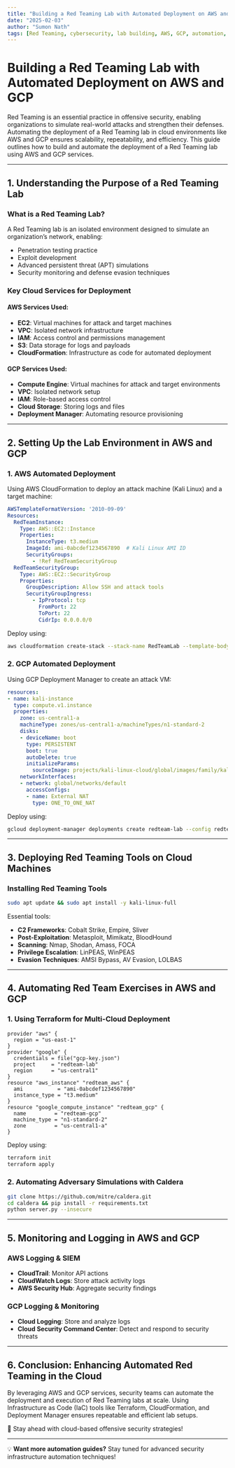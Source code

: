 ```yaml
---
title: "Building a Red Teaming Lab with Automated Deployment on AWS and GCP"
date: "2025-02-03"
author: "Sumon Nath"
tags: [Red Teaming, cybersecurity, lab building, AWS, GCP, automation, penetration testing, strategy]
---
```


# Building a Red Teaming Lab with Automated Deployment on AWS and GCP

Red Teaming is an essential practice in offensive security, enabling organizations to simulate real-world attacks and strengthen their defenses. Automating the deployment of a Red Teaming lab in cloud environments like AWS and GCP ensures scalability, repeatability, and efficiency. This guide outlines how to build and automate the deployment of a Red Teaming lab using AWS and GCP services.

---

## **1. Understanding the Purpose of a Red Teaming Lab**

### **What is a Red Teaming Lab?**
A Red Teaming lab is an isolated environment designed to simulate an organization’s network, enabling:
- Penetration testing practice
- Exploit development
- Advanced persistent threat (APT) simulations
- Security monitoring and defense evasion techniques

### **Key Cloud Services for Deployment**
#### **AWS Services Used:**
- **EC2**: Virtual machines for attack and target machines
- **VPC**: Isolated network infrastructure
- **IAM**: Access control and permissions management
- **S3**: Data storage for logs and payloads
- **CloudFormation**: Infrastructure as code for automated deployment

#### **GCP Services Used:**
- **Compute Engine**: Virtual machines for attack and target environments
- **VPC**: Isolated network setup
- **IAM**: Role-based access control
- **Cloud Storage**: Storing logs and files
- **Deployment Manager**: Automating resource provisioning

---

## **2. Setting Up the Lab Environment in AWS and GCP**

### **1. AWS Automated Deployment**
Using AWS CloudFormation to deploy an attack machine (Kali Linux) and a target machine:
```yaml
AWSTemplateFormatVersion: '2010-09-09'
Resources:
  RedTeamInstance:
    Type: AWS::EC2::Instance
    Properties:
      InstanceType: t3.medium
      ImageId: ami-0abcdef1234567890  # Kali Linux AMI ID
      SecurityGroups: 
        - !Ref RedTeamSecurityGroup
  RedTeamSecurityGroup:
    Type: AWS::EC2::SecurityGroup
    Properties:
      GroupDescription: Allow SSH and attack tools
      SecurityGroupIngress:
        - IpProtocol: tcp
          FromPort: 22
          ToPort: 22
          CidrIp: 0.0.0.0/0
```
Deploy using:
```bash
aws cloudformation create-stack --stack-name RedTeamLab --template-body file://redteam.yml
```

### **2. GCP Automated Deployment**
Using GCP Deployment Manager to create an attack VM:
```yaml
resources:
- name: kali-instance
  type: compute.v1.instance
  properties:
    zone: us-central1-a
    machineType: zones/us-central1-a/machineTypes/n1-standard-2
    disks:
    - deviceName: boot
      type: PERSISTENT
      boot: true
      autoDelete: true
      initializeParams:
        sourceImage: projects/kali-linux-cloud/global/images/family/kali-linux
    networkInterfaces:
    - network: global/networks/default
      accessConfigs:
      - name: External NAT
        type: ONE_TO_ONE_NAT
```
Deploy using:
```bash
gcloud deployment-manager deployments create redteam-lab --config redteam.yaml
```

---

## **3. Deploying Red Teaming Tools on Cloud Machines**

### **Installing Red Teaming Tools**
```bash
sudo apt update && sudo apt install -y kali-linux-full
```
Essential tools:
- **C2 Frameworks**: Cobalt Strike, Empire, Sliver
- **Post-Exploitation**: Metasploit, Mimikatz, BloodHound
- **Scanning**: Nmap, Shodan, Amass, FOCA
- **Privilege Escalation**: LinPEAS, WinPEAS
- **Evasion Techniques**: AMSI Bypass, AV Evasion, LOLBAS

---

## **4. Automating Red Team Exercises in AWS and GCP**

### **1. Using Terraform for Multi-Cloud Deployment**
```hcl
provider "aws" {
  region = "us-east-1"
}
provider "google" {
  credentials = file("gcp-key.json")
  project     = "redteam-lab"
  region      = "us-central1"
}
resource "aws_instance" "redteam_aws" {
  ami           = "ami-0abcdef1234567890"
  instance_type = "t3.medium"
}
resource "google_compute_instance" "redteam_gcp" {
  name         = "redteam-gcp"
  machine_type = "n1-standard-2"
  zone         = "us-central1-a"
}
```
Deploy using:
```bash
terraform init
terraform apply
```

### **2. Automating Adversary Simulations with Caldera**
```bash
git clone https://github.com/mitre/caldera.git
cd caldera && pip install -r requirements.txt
python server.py --insecure
```

---

## **5. Monitoring and Logging in AWS and GCP**

### **AWS Logging & SIEM**
- **CloudTrail**: Monitor API actions
- **CloudWatch Logs**: Store attack activity logs
- **AWS Security Hub**: Aggregate security findings

### **GCP Logging & Monitoring**
- **Cloud Logging**: Store and analyze logs
- **Cloud Security Command Center**: Detect and respond to security threats

---

## **6. Conclusion: Enhancing Automated Red Teaming in the Cloud**

By leveraging AWS and GCP services, security teams can automate the deployment and execution of Red Teaming labs at scale. Using Infrastructure as Code (IaC) tools like Terraform, CloudFormation, and Deployment Manager ensures repeatable and efficient lab setups.

🚀 Stay ahead with cloud-based offensive security strategies!

---

💡 **Want more automation guides?** Stay tuned for advanced security infrastructure automation techniques!


